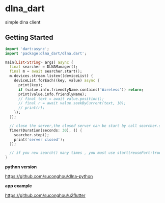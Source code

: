 # dlna_dart

simple dlna client

## Getting Started

```dart
import 'dart:async';
import 'package:dlna_dart/dlna.dart';

main(List<String> args) async {
  final searcher = DLNAManager();
  final m = await searcher.start();
  m.devices.stream.listen((deviceList) {
    deviceList.forEach((key, value) async {
      print(key);
      if (value.info.friendlyName.contains('Wireless')) return;
      print(value.info.friendlyName);
      // final text = await value.position();
      // final r = await value.seekByCurrent(text, 10);
      // print(r);
    });
  });

  // close the server,the closed server can be start by call searcher.start()
  Timer(Duration(seconds: 30), () {
    searcher.stop();
    print('server closed');
  });

  // if you new search() many times , you must use start(reusePort:true)
}


```

**python version**

https://github.com/suconghou/dlna-python


**app example**

https://github.com/suconghou/u2flutter
